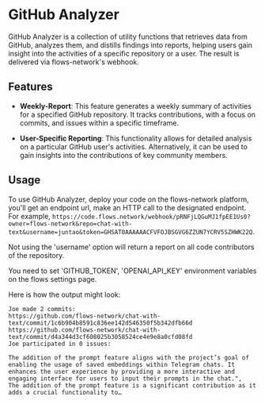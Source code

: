 # GitHub Analyzer

GitHub Analyzer is a collection of utility functions that retrieves data from GitHub, analyzes them, and distills findings into reports, helping users gain insight into the activities of a specific repository or a user. The result is delivered via flows-network's webhook. 

## Features

- **Weekly-Report**: This feature generates a weekly summary of activities for a specified GitHub repository. It tracks contributions, with a focus on commits, and issues within a specific timeframe. 

- **User-Specific Reporting**: This functionality allows for detailed analysis on a particular GitHub user's activities. Alternatively, it can be used to gain insights into the contributions of key community members.


## Usage

To use GitHub Analyzer, deploy your code on the flows-network platform, you'll get an endpoint url, make an HTTP call to the designated endpoint. For example, `https://code.flows.network/webhook/pRNFjLQGuMJ1fpEE1Us0?owner=flows-network&repo=chat-with-text&username=juntao&token=GHSAT0AAAAAACFVFOJBSGVG6ZZUN7YCRV5SZHWK22Q`.

Not using the 'username' option will return a report on all code contributors of the repository.

You need to set 'GITHUB_TOKEN', 'OPENAI_API_KEY' environment variables on the flows settings page.

Here is how the output might look:
```
Joe made 2 commits:
https://github.com/flows-network/chat-with-text/commit/1c6b904b8591c836ee142d546350f5b342dfb66d
https://github.com/flows-network/chat-with-text/commit/d4a344d3cf608025b3058524ce4e9e8a0cfd08fd
Joe participated in 0 issues:

The addition of the prompt feature aligns with the project’s goal of enabling the usage of saved embeddings within Telegram chats. It enhances the user experience by providing a more interactive and engaging interface for users to input their prompts in the chat.",
The addition of the prompt feature is a significant contribution as it adds a crucial functionality to…
```